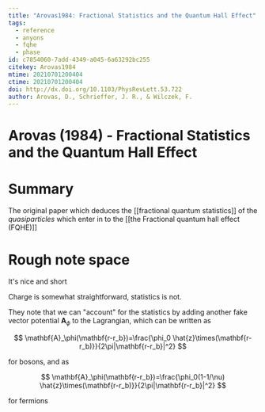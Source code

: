 ```yaml
---
title: "Arovas1984: Fractional Statistics and the Quantum Hall Effect"
tags:
  - reference
  - anyons
  - fqhe
  - phase
id: c7854060-7add-4349-a045-6a63292bc255
citekey: Arovas1984
mtime: 20210701200404
ctime: 20210701200404
doi: http://dx.doi.org/10.1103/PhysRevLett.53.722
author: Arovas, D., Schrieffer, J. R., & Wilczek, F.
---
```


# Arovas (1984) - Fractional Statistics and the Quantum Hall Effect

# Summary

The original paper which deduces the [[fractional quantum statistics]] of the _quasiparticles_ which enter in to the [[the Fractional quantum hall effect (FQHE)]]

# Rough note space

It's nice and short

Charge is somewhat straightforward, statistics is not.

They note that we can "account" for the statistics by adding another fake vector potential $\mathbf{A}_\phi$ to the Lagrangian, which can be written as

$$
\mathbf{A}_\phi(\mathbf{r-r_b})=\frac{\phi_0 \hat{z}\times(\mathbf{r-r_b)}}{2\pi|\mathbf{r-r_b}|^2}
$$

for bosons, and as

$$
\mathbf{A}_\phi(\mathbf{r-r_b})=\frac{\phi_0(1-1/\nu) \hat{z}\times(\mathbf{r-r_b)}}{2\pi|\mathbf{r-r_b}|^2}
$$

for fermions
